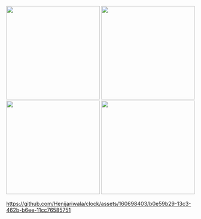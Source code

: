 <p>
   <img src ="https://github.com/Henijariwala/clock/assets/160698403/ccb294f1-0c29-4423-8fc0-c2b93720cd74" width="250">
  <img src="https://github.com/Henijariwala/clock/assets/160698403/54833908-b136-4528-96ca-8b8e7e7fb80b" width="250">
  <img src ="https://github.com/Henijariwala/clock/assets/160698403/ec8a1afd-b2f0-420b-95e7-a897f6c413d4" width="250">
  <img src ="https://github.com/Henijariwala/clock/assets/160698403/b48d8a1d-c6b6-4fb2-bb89-5afa7d9413b9" width="250">

</p>


https://github.com/Henijariwala/clock/assets/160698403/b0e59b29-13c3-462b-b6ee-11cc76585751

